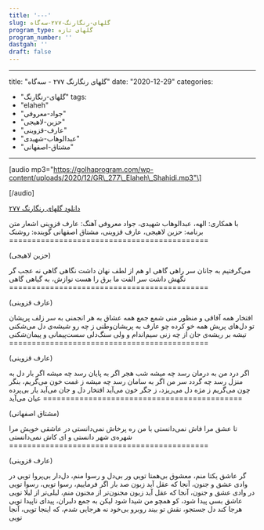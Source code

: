 ```yaml
---
title: '---'
slug: گلهای-رنگارنگ-۲۷۷-سه‌گاه
program_type: گلهای تازه
program_number: ''
dastgah: ''
draft: false
---
```


---
title: "گلهای رنگارنگ ۲۷۷ - سه‌گاه"
date: "2020-12-29"
categories: 
  - "گلهای-رنگارنگ"
tags: 
  - "elaheh"
  - "جواد-معروفی"
  - "حزین-لاهیجی"
  - "عارف-قزوینی"
  - "عبدالوهاب-شهیدی"
  - "مشتاق-اصفهانی"
---

\[audio mp3="https://golhaprogram.com/wp-content/uploads/2020/12/GR\_277\_Elaheh\_Shahidi.mp3"\]

\[/audio\]

[دانلود گلهای رنگارنگ ۲۷۷](https://golhaprogram.com/wp-content/uploads/2020/12/GR_277_Elaheh_Shahidi.mp3)

با همکاری: الهه، عبدالوهاب شهیدی، جواد معروفی آهنگ: عارف قزوینی اشعار متن برنامه: حزین لاهیجی، عارف قزوینی، مشتاق اصفهانی گوینده: روشنک ============================================

(حزین لاهیجی)

می‌گرفتیم به جانان سر راهی گاهی او هم از لطف نهان داشت نگاهی گاهی نه عجب گر نگهش داشت سر الفت ما برق را هست نوازش، به گیاهی گاهی ============================================

(عارف قزوینی)

افتخار همه آفاقی و منظور منی شمع جمع همه عشاق به هر انجمنی به سر زلف پریشان تو دل‌های پریش همه خو کرده چو عارف به پریشان‌وطنی ز چه رو شیشه‌ی دل می‌شکنی تیشه بر ریشه‌ی جان از چه زنی سیم‌اندام و ولی سنگ‌دلی سست‌پیمانی و پیمان‌شکنی ============================================

(عارف قزوینی)

اگر درد من به درمان رسد چه میشه شب هجر اگر به پایان رسد چه میشه اگر بار دل به منزل رسد چه گردد سر من اگر به سامان رسد چه میشه ز غمت خون می‌گریم، بنگر چون می‌گریم ز مژه دل می‌ریزد، ز جگر خون می‌آید افتخار دل و جان می‌آید یار بی‌پرده عیان می‌آید ============================================

(مشتاق اصفهانی)

تا عشق مرا فاش نمی‌دانستی با من ره پرخاش نمی‌دانستی در عاشقی خویش مرا شهره‌ی شهر دانستی و ای کاش نمی‌دانستی ============================================

(عارف قزوینی)

گر عاشق یکتا منم، معشوق بی‌همتا تویی ور بی‌دل و رسوا منم، دل‌دار بی‌پروا تویی در وادی عشق و جنون، آنجا که عقل آید زبون صد بار اگر فرماییم، رسوا تویی، رسوا تویی در وادی عشق و جنون، آنجا كه عقل آید زبون مجنون‌تر از مجنون منم، لیلی‌تر از لیلا تویی عاشق بسی پیدا شود، کو همچو من شیدا شود لیکن به جمع دلبران، پیدای ناپیدا تویی هرجا کند دل جستجو، نقش تو بیند روبرو بی‌خود نه هرجایی شدم، که اینجا تویی، آنجا تویی

